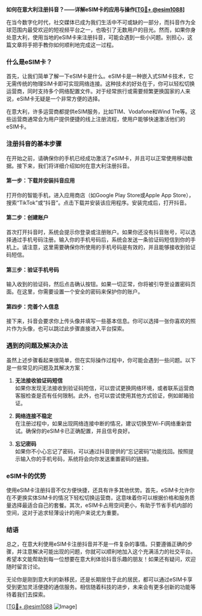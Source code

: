 **如何在意大利注册抖音？——详解eSIM卡的应用与操作[[TG💪+ @esim1088](https://t.me/s/esim1088)]**

在当今数字化时代，社交媒体已成为我们生活中不可或缺的一部分，而抖音作为全球范围内最受欢迎的短视频平台之一，也吸引了无数用户的目光。然而，如果你身处意大利，使用当地的eSIM卡来注册抖音，可能会遇到一些小问题。别担心，这篇文章将手把手教你如何顺利地完成这一过程。

### 什么是eSIM卡？

首先，让我们简单了解一下eSIM卡是什么。eSIM卡是一种嵌入式SIM卡技术，它无需传统的物理SIM卡即可实现网络连接。这种技术的好处在于，你可以轻松切换运营商，同时支持多个网络配置文件。对于经常旅行或需要频繁更换国家的人来说，eSIM卡无疑是一个非常方便的选择。

在意大利，许多运营商都提供eSIM服务，比如TIM、Vodafone和Wind Tre等。这些运营商通常会为用户提供便捷的线上注册流程，使用户能够快速激活他们的eSIM卡。

### 注册抖音的基本步骤

在开始之前，请确保你的手机已经成功激活了eSIM卡，并且可以正常使用移动数据。接下来，我们将详细介绍如何在意大利注册抖音。

#### 第一步：下载并安装抖音应用

打开你的智能手机，进入应用商店（如Google Play Store或Apple App Store），搜索“TikTok”或“抖音”。点击下载并安装该应用程序。安装完成后，打开抖音。

#### 第二步：创建账户

首次打开抖音时，系统会提示你登录或注册账户。如果你还没有抖音账号，可以选择通过手机号码注册。输入你的手机号码后，系统会发送一条验证码短信到你的手机上。请注意，这里需要确保你所使用的手机号码是有效的，并且能够接收到验证码短信。

#### 第三步：验证手机号码

输入收到的验证码，然后点击确认按钮。如果一切正常，你将被引导至设置密码页面。在这里，你需要设置一个安全的密码来保护你的账户。

#### 第四步：完善个人信息

接下来，抖音会要求你上传头像并填写一些基本信息。你可以选择一张你喜欢的照片作为头像，也可以跳过此步骤直接进入平台探索。

### 遇到的问题及解决办法

虽然上述步骤看起来很简单，但在实际操作过程中，你可能会遇到一些问题。以下是一些常见的问题及其解决方案：

1. **无法接收验证码短信**  
   如果你发现无法接收到验证码短信，可以尝试更换网络环境，或者联系运营商客服检查是否有任何限制。此外，也可以尝试使用其他方式验证，例如邮箱验证。

2. **网络连接不稳定**  
   在注册过程中，如果出现网络连接中断的情况，建议切换至Wi-Fi网络重新尝试。确保你的eSIM卡已正确配置，并且信号良好。

3. **忘记密码**  
   如果你不小心忘记了密码，可以通过抖音提供的“忘记密码”功能找回。按照提示输入你的手机号码，系统将会向你发送重置密码的链接。

### eSIM卡的优势

使用eSIM卡注册抖音不仅方便快捷，还具有许多其他优势。首先，eSIM卡允许你在不更换实体SIM卡的情况下轻松切换运营商，这意味着你可以根据价格和服务质量选择最适合自己的套餐。其次，eSIM卡占用空间更小，有助于节省手机内部的空间，这对于追求轻薄设计的用户来说尤为重要。

### 结语

总之，在意大利使用eSIM卡注册抖音并不是一件复杂的事情。只要遵循正确的步骤，并注意解决可能出现的问题，你就可以顺利地加入这个充满活力的社交平台。希望本文能帮助到每一位想要在意大利体验抖音乐趣的朋友！如果还有疑问，欢迎随时留言讨论。

无论你是刚到意大利的新移民，还是长期居住于此的居民，都可以通过eSIM卡享受到更加灵活便捷的通信服务。相信随着科技的进步，未来会有更多创新的功能等待着我们去探索。

[[TG💪+ @esim1088](https://t.me/s/esim1088) ![Image](https://i.postimg.cc/4NQfJmqS/Snipaste-2025-05-13-00-14-12.png)]